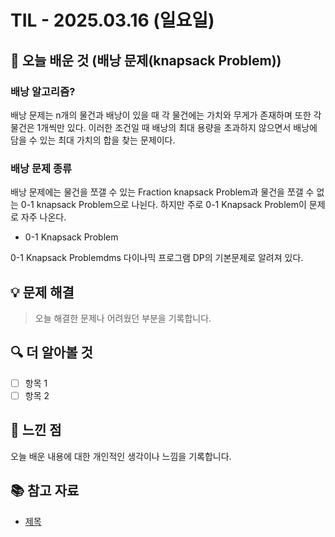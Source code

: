 # TIL - 2025.03.16 (일요일)

## 📝 오늘 배운 것 (배낭 문제(knapsack Problem))

### 배낭 알고리즘?

배낭 문제는 n개의 물건과 배낭이 있을 때 각 물건에는 가치와 무게가 존재하며 또한 각 물건은 1개씩만 있다. 이러한 조건일 때 배낭의 최대 용량을 초과하지 않으면서 배낭에 담을 수 있는 최대 가치의 합을 찾는 문제이다.

### 배낭 문제 종류

배낭 문제에는 물건을 쪼갤 수 있는 Fraction knapsack Problem과 물건을 쪼갤 수 없는 0-1 knapsack Problem으로 나뉜다.
하지만 주로 0-1 Knapsack Problem이 문제로 자주 나온다.

- 0-1 Knapsack Problem

0-1 Knapsack Problemdms 다이나믹 프로그램 DP의 기본문제로 알려져 있다.

## 💡 문제 해결

> 오늘 해결한 문제나 어려웠던 부분을 기록합니다.

## 🔍 더 알아볼 것

- [ ] 항목 1
- [ ] 항목 2

## 🧐 느낀 점

오늘 배운 내용에 대한 개인적인 생각이나 느낌을 기록합니다.

## 📚 참고 자료

- [제목](링크)